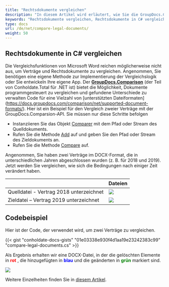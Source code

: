 ```yaml
---
title: "Rechtsdokumente vergleichen"
description: "In diesem Artikel wird erläutert, wie Sie die GroupDocs.Comparison-API (die Teil von Conholdate.Total für .NET ist) zum Vergleichen von Rechtsdokumenten verwenden."
keywords: "Rechtsdokumente vergleichen, Rechtsdokumente in C# vergleichen"
type: docs
url: /de/net/compare-legal-documents/
weight: 50
---
```


## Rechtsdokumente in C# vergleichen

Die Vergleichsfunktionen von Microsoft Word reichen möglicherweise nicht aus, um Verträge und Rechtsdokumente zu vergleichen. Angenommen, Sie benötigen eine eigene Methode zur Implementierung der Vergleichslogik oder Sie entwickeln Ihre eigene App. Der [**GroupDocs.Comparison**](https://products.groupdocs.com/comparison/net) (der Teil von Conholdate.Total für .NET ist) bietet die Möglichkeit, Dokumente programmgesteuert zu vergleichen und gefundene Unterschiede zu verwalten Code für eine Vielzahl von [unterstützten Dateiformaten] (https://docs.groupdocs.com/comparison/net/supported-document-formats/). Hier ist ein Beispiel für den Vergleich zweier Verträge mit der GroupDocs.Comparsion-API. Sie müssen nur diese Schritte befolgen

* Instanziieren Sie das Objekt [Comparer](https://apireference.groupdocs.com/net/comparison/groupdocs.comparison/comparer) mit dem Pfad oder Stream des Quelldokuments.
* Rufen Sie die Methode [Add](https://apireference.groupdocs.com/net/comparison/groupdocs.comparison/comparer/methods/add/index) auf und geben Sie den Pfad oder Stream des Zieldokuments an.
* Rufen Sie die Methode [Compare](https://apireference.groupdocs.com/comparison/net/groupdocs.comparison/comparer/methods/compare) auf.

Angenommen, Sie haben zwei Verträge im DOCX-Format, die in unterschiedlichen Jahren abgeschlossen wurden (z. B. für 2018 und 2019). Jetzt werden Sie vergleichen, wie sich die Bedingungen nach einiger Zeit verändert haben.

| | Dateien |
| --- | --- |
|Quelldatei - Vertrag 2018 unterzeichnet| ![](https://docs.groupdocs.com/comparison/net/images/how-to-compare-contracts-drafts-and-legal-documents_3.png) |
|Zieldatei – Vertrag 2019 unterzeichnet|![](https://docs.groupdocs.com/comparison/net/images/how-to-compare-contracts-drafts-and-legal-documents_4.png)|

## Codebeispiel
Hier ist der Code, der verwendet wird, um zwei Verträge zu vergleichen.

{{< gist "conholdate-docs-gists" "01e03338e930f4d1aa19e23242383c99" "compare-legal-documents.cs" >}}

Als Ergebnis erhalten wir eine DOCX-Datei, in der die gelöschten Elemente in <font color="red">**rot**</font> , die hinzugefügten in <font color="blue">**blau**</font> und die geänderten in <font color="green">**grün**</font> markiert sind.

![](https://docs.groupdocs.com/comparison/net/images/how-to-compare-contracts-drafts-and-legal-documents_5.png)

Weitere Einzelheiten finden Sie in [diesem Artikel](https://docs.groupdocs.com/comparison/net/how-to-compare-contracts-drafts-and-legal-documents/).







